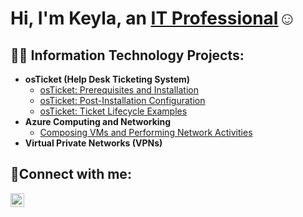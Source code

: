 <h1>Hi, I'm Keyla, an <a href="https://linkedin.com/in/keyla-mendez-67562826b/">IT Professional</a>☺</h1>

<h2>👨‍💻 Information Technology Projects:</h2>

- <b>osTicket (Help Desk Ticketing System)</b>
  - [osTicket: Prerequisites and Installation](https://github.com/Keyla-Mendez43/osTicket-Prerequisites-and-Installation)
  - [osTicket: Post-Installation Configuration](https://github.com/Keyla-Mendez43/post-install-config)
  - [osTicket: Ticket Lifecycle Examples](https://github.com/Keyla-Mendez43/ticket-lifecycle)
- <b>Azure Computing and Networking</b>
  - [Composing VMs and Performing Network Activities](https://github.com/Keyla-Mendez43/Composing-VMs-and-Performing-Network-Activities)
- <b>Virtual Private Networks (VPNs)</b>

<h2>🤳Connect with me:</h2>

[<img align="left" alt="Josh | LinkedIn" width="22px" src="https://cdn.jsdelivr.net/npm/simple-icons@v3/icons/linkedin.svg" />][linkedin]

[linkedin]: https://linkedin.com/in/keyla-mendez-67562826b/
